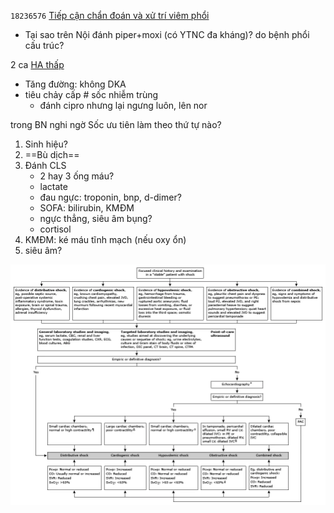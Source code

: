 `18236576` [Tiếp cận chẩn đoán và xử trí viêm phổi](Ti%E1%BA%BFp%20c%E1%BA%ADn%20ch%E1%BA%A9n%20%C4%91o%C3%A1n%20v%C3%A0%20x%E1%BB%AD%20tr%C3%AD%20vi%C3%AAm%20ph%E1%BB%95i.md)  
- Tại sao trên Nội đánh piper+moxi (có YTNC đa kháng)? do bệnh phổi cấu trúc?  
  
2 ca [HA thấp](HA%20th%E1%BA%A5p.md)  
- Tăng đường: không DKA  
- tiêu chảy cấp # sốc nhiễm trùng  
	- đánh cipro nhưng lại ngưng luôn, lên nor  
  
  
  
  
trong BN nghi ngờ Sốc ưu tiên làm theo thứ tự nào?  
1. Sinh hiệu?  
2. ==Bù dịch==  
3. Đánh CLS  
	- 2 hay 3 ống máu?  
	- lactate  
	- đau ngực: troponin, bnp, d-dimer?  
	- SOFA: bilirubin, KMĐM  
	- ngực thẳng, siêu âm bụng?  
	- cortisol  
1. KMĐM: ké máu tĩnh mạch (nếu oxy ổn)  
2. siêu âm?  
  
![240724-20240724222148844.webp](../200%20FILES/201%20Image/240724-20240724222148844.webp)